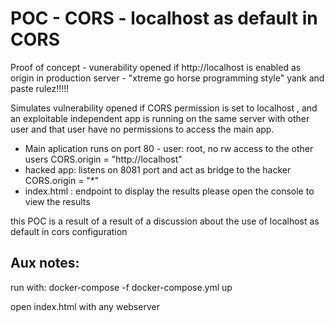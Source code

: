 # POC - CORS - localhost as default in CORS

Proof of concept - vunerability opened if http://localhost is enabled as origin in production server - "xtreme go horse programming style" yank and paste rulez!!!!!

Simulates vulnerability opened if CORS permission  is set to localhost , and an exploitable independent app is running on the same server with other user and that user have no permissions to access the main app.


- Main aplication runs on port 80 - user: root, no rw access to the other users CORS.origin = "http://localhost"
- hacked app: listens on 8081 port and act as bridge to the hacker CORS.origin = "*"
- index.html : endpoint to display the results please open the console to view the results



this POC is a result of a result of a discussion about the use of localhost as default in cors configuration

## Aux notes:

run with:
docker-compose -f docker-compose.yml up

open index.html with any webserver


